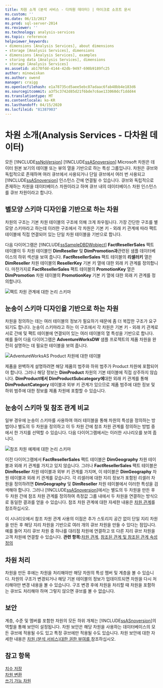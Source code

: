 ```yaml
---
title: 차원 소개 (분석 서비스 - 다차원 데이터) | 마이크로 소프트 문서
ms.custom: ''
ms.date: 06/13/2017
ms.prod: sql-server-2014
ms.reviewer: ''
ms.technology: analysis-services
ms.topic: reference
helpviewer_keywords:
- dimensions [Analysis Services], about dimensions
- storage [Analysis Services], dimensions
- dimensions [Analysis Services], examples
- storing data [Analysis Services], dimensions
- storage [Analysis Services]
ms.assetid: ab170fdd-4144-42db-9497-690b9189fc25
author: minewiskan
ms.author: owend
manager: craigg
ms.openlocfilehash: e1a78735cd5aee5ebc87adaac6fab48bb4e183d6
ms.sourcegitcommit: a3f5c3742d85d21f6bde7c6ae133060dcf1ddd44
ms.translationtype: MT
ms.contentlocale: ko-KR
ms.lasthandoff: 04/15/2020
ms.locfileid: "81387903"
---
```

# <a name="introduction-to-dimensions-analysis-services---multidimensional-data"></a>차원 소개(Analysis Services - 다차원 데이터)
  모든 [!INCLUDE[ssNoVersion](../../includes/ssnoversion-md.md)] [!INCLUDE[ssASnoversion](../../includes/ssasnoversion-md.md)] Microsoft 차원은 데이터 원본 보기의 테이블 또는 뷰의 열을 기반으로 하는 특성 그룹입니다. 차원은 큐브와 독립적으로 존재하며 여러 큐브에서 사용되거나 단일 큐브에서 여러 번 사용되고 [!INCLUDE[ssASnoversion](../../includes/ssasnoversion-md.md)] 인스턴스 간에 연결될 수 있습니다. 큐브와 독립적으로 존재하는 차원을 데이터베이스 차원이라고 하며 큐브 내의 데이터베이스 차원 인스턴스를 큐브 차원이라고 합니다.  
  
## <a name="dimension-based-on-a-star-schema-design"></a>별모양 스키마 디자인을 기반으로 하는 차원  
 차원의 구조는 기본 차원 테이블의 구조에 의해 크게 좌우됩니다. 가장 간단한 구조를 별모양 스키마라고 하는데 이러한 구조에서 각 차원은 기본 키 - 외래 키 관계에 따라 팩트 테이블에 직접 연결되어 있는 단일 차원 테이블을 기반으로 합니다.  
  
 다음 다이어그램은 [!INCLUDE[ssSampleDBDWobject](../../includes/sssampledbdwobject-md.md)] **FactResellerSales** 팩트 테이블이 두 차원 테이블인 **DimReseller** 및 **DimPromotion과**관련된 샘플 데이터베이스의 하위 섹션을 보여 줍니다. **FactResellerSales** 팩트 테이블의 **리셀러키** 열은 **DimReseller** 차원 테이블의 **ResellerKey** 기본 키 열에 대한 외래 키 관계를 정의합니다. 마찬가지로 **FactResellerSales** 팩트 테이블의 **PromotionKey** 열은 **DimPromotion** 차원 테이블의 **PromotionKey** 기본 키 열에 대한 외래 키 관계를 정의합니다.  
  
 ![팩트 차원 관계에 대한 논리 스키마](../../analysis-services/dev-guide/media/dimfactrelationship.gif "팩트 차원 관계에 대한 논리 스키마")  
  
## <a name="dimension-based-on-a-snowflake-schema-design"></a>눈송이 스키마 디자인을 기반으로 하는 차원  
 차원을 정의하는 데는 여러 테이블의 정보가 필요하기 때문에 좀 더 복잡한 구조가 요구되기도 합니다. 눈송이 스키마라고 하는 이 구조에서 각 차원은 기본 키 - 외래 키 관계로 서로 간에 및 팩트 테이블에 연결되어 있는 여러 테이블의 열 특성을 기반으로 합니다. 예를 들어 다음 다이어그램은 **AdventureWorksDW** 샘플 프로젝트의 제품 차원을 완전히 설명하는 데 필요한 테이블을 보여 줍니다.  
  
 ![AdventureWorksAS Product 차원에 대한 테이블](../../analysis-services/dev-guide/media/dimproduct.gif "AdventureWorksAS Product 차원에 대한 테이블")  
  
 제품을 완벽하게 설명하려면 해당 제품의 범주와 하위 범주가 Product 차원에 포함되어야 합니다. 그러나 해당 정보는 **DimProduct** 차원의 기본 테이블에 직접 상주하지 않습니다. **DimProduct에서** **DimProductSubcategory에**대한 외래 키 관계를 통해 **DimProductCategory** 테이블과 외부 키 관계가 있으므로 제품 범주에 대한 정보 및 하위 범주에 대한 정보를 제품 차원에 포함할 수 있습니다.  
  
## <a name="snowflake-schema-versus-reference-relationship"></a>눈송이 스키마 및 참조 관계 비교  
 일부 경우에 눈송이 스키마를 사용하여 여러 테이블을 통해 차원의 특성을 정의하는 방법이나 별도의 두 차원을 정의하고 이 두 차원 간에 참조 차원 관계를 정의하는 방법 중에서 한 가지를 선택할 수 있습니다. 다음 다이어그램에서는 이러한 시나리오를 보여 줍니다.  
  
 ![참조 차원 예제에 대한 논리 스키마](../../analysis-services/dev-guide/media/dimindirect.gif "참조 차원 예제에 대한 논리 스키마")  
  
 이전 다이어그램에서 **FactResellerSales** 팩트 테이블은 **DimGeography** 차원 테이블과 외래 키 관계를 가지고 있지 않습니다. 그러나 **FactResellerSales** 팩트 테이블은 **DimReseller** 차원 테이블과 외부 키 관계를 가지며, 이 테이블은 **DimGeography** 차원 테이블과 외래 키 관계를 갖습니다. 각 리셀러에 대한 지리 정보가 포함된 리셀러 차원을 정의하려면 **DimGeography** 및 **DimReseller** 차원 테이블에서 이러한 특성을 검색해야 합니다. 그러나 [!INCLUDE[ssASnoversion](../../includes/ssasnoversion-md.md)]에서는 별도의 두 차원을 만든 후 두 차원 간에 참조 차원 관계를 정의하여 측정값 그룹 내에서 두 차원을 연결하는 방식으로 동일한 결과를 얻을 수 있습니다. 참조 차원 관계에 대한 자세한 내용은 [차원 관계](../multidimensional-models-olap-logical-cube-objects/dimension-relationships.md)를 참조하십시오.  
  
 이 시나리오에서 참조 차원 관계 사용의 이점은 추가 스토리지 공간 없이 단일 지리 차원을 만든 후 해당 지리 차원을 기반으로 여러 개의 큐브 차원을 만들 수 있다는 점입니다. 예를 들어 지리 큐브 차원 중 하나를 대리점 차원에 연결하고 또 다른 지리 큐브 차원을 고객 차원에 연결할 수 있습니다. **관련 항목:**[차원 관계,](../multidimensional-models-olap-logical-cube-objects/dimension-relationships.md) [참조된 관계 및 참조된 관계 속성 정의](../multidimensional-models/define-a-referenced-relationship-and-referenced-relationship-properties.md)  
  
## <a name="processing-a-dimension"></a>차원 처리  
 차원을 만든 후에는 차원을 처리해야만 해당 차원의 특성 멤버 및 계층을 볼 수 있습니다. 차원의 구조가 변경되거나 해당 기본 테이블의 정보가 업데이트되면 차원을 다시 처리해야만 변경 내용을 볼 수 있습니다. 구조 변경 후에 차원을 처리할 때 차원을 포함하는 큐브도 처리해야 하며 그렇지 않으면 큐브를 볼 수 없습니다.  
  
## <a name="security"></a>보안  
 계층, 수준 및 멤버를 포함한 차원의 모든 하위 개체는 [!INCLUDE[ssASnoversion](../../includes/ssasnoversion-md.md)]의 역할을 통해 보안이 설정됩니다. 차원 보안은 해당 차원을 사용하는 데이터베이스의 모든 큐브에 적용될 수도 있고 특정 큐브에만 적용될 수도 있습니다. 차원 보안에 대한 자세한 내용은 [차원 &#40;분석 서비스&#41;대한 권한 부여를 ](../multidimensional-models/grant-permissions-on-a-dimension-analysis-services.md)참조하십시오.  
  
## <a name="see-also"></a>참고 항목  
 [치수 저장](../multidimensional-models-olap-logical-dimension-objects/dimensions-storage.md)   
 [차원 변환](../multidimensional-models-olap-logical-dimension-objects/dimension-translations.md)   
 [쓰기 가능 차원](../multidimensional-models-olap-logical-dimension-objects/write-enabled-dimensions.md)  
  
  
